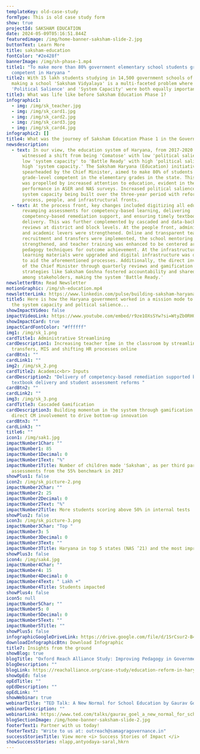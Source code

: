 ```yaml
---
templateKey: old-case-study
formType: This is old case study form
show: true
projectId: SAKSHAM EDUCATION
date: 2024-05-09T05:16:51.844Z
featuredimage: /img/home-banner-saksham-slide-2.jpg
buttonText: Learn More
title: saksham-education
fontColor: "#2e428f"
bannerImage: /img/sh-phase-1.mp4
title1: "To make more than 80% government elementary school students grade-level
  competent in Haryana "
title2: With 15 lakh students studying in 14,500 government schools of Haryana,
  making a school 'Saksham Vidyalaya' is a multi-faceted problem where building
  'Political Salience' and 'System Capacity' were both equally important.
title3: What was life like before Saksham Education Phase 1?
infographic1:
  - img: /img/sk_teacher.jpg
  - img: /img/sk_card1.jpg
  - img: /img/sk_card2.jpg
  - img: /img/sk_card3.jpg
  - img: /img/sk_card4.jpg
infographic2: []
title4: What was the journey of Saksham Education Phase 1 in the Governance Matrix?
newsdescription:
  - text: In our view, the education system of Haryana, from 2017-2020 (pre-COVID),
      witnessed a shift from being 'Comatose' with low 'political salience' and
      low 'system capacity' to 'Battle Ready' with high 'political salience' and
      high 'system capacity.' The Saksham Haryana (Education) initiative,
      spearheaded by the Chief Minister, aimed to make 80% of students
      grade-level competent in the elementary grades in the state. This shift
      was propelled by increased attention to education, evident in the state's
      performance in ASER and NAS surveys. Increased political salience led to
      system capacity being built over the three-year period with reforms on the
      process, people, and infrastructural fronts.
  - text: At the process front, key changes included digitizing all education data,
      revamping assessments for competency-based learning, delivering
      competency-based remediation support, and ensuring timely textbook
      delivery. This was further complemented by cascaded and data-backed
      reviews at district and block levels. At the people front, administrative
      and academic levers were strengthened. Online and transparent teacher
      recruitment and transfers were implemented, the school mentoring cadre was
      strengthened, and teacher training was enhanced to be centered around
      pedagogy techniques for outcome achievement. At the infrastructure level,
      learning materials were upgraded and digital infrastructure was developed
      to aid the aforementioned processes. Additionally, the direct involvement
      of the Chief Minister through quarterly reviews and gamification
      strategies like Saksham Goshna fostered accountability and shared vision
      among stakeholders, making the system 'Battle Ready.'
newsletterBtn: Read Newsletter
motionGraphic: /img/sh-education.mp4
newsletterLink: https://www.linkedin.com/pulse/building-saksham-haryana-samagra-transforming-governance-a8ptc/?trackingId=dfu%2Fb4qhRJilZBxvcF9pHw%3D%3D
title5: Here is how the Haryana government worked in a mission mode to augment
  the system capacity and poltical salience...
showImpactVideo: false
impactVideoLink: https://www.youtube.com/embed/r9ze1OXsSYw?si=WtyZb0RH0QgyAVZu
showImpactCard: true
impactCardFontColor: "#ffffff"
img1: /img/sk_1.png
cardTitle1: Administrative Streamlining
cardDescription1: Increasing teacher time in the classroom by streamlining
  transfers, MIS and shifting HR processes online
cardBtn1: ""
cardLink1: ""
img2: /img/sk_2.png
cardTitle2: Academic<br> Inputs
cardDescription2: "Delivery of competency-based remediation supported by timely
  textbook delivery and student assessment reforms "
cardBtn2: ""
cardLink2: ""
img3: /img/sk_3.png
cardTitle3: Cascaded Gamification
cardDescription3: Building momentum in the system through gamification and
  direct CM involvement to drive bottom-up innovation
cardBtn3: ""
cardLink3: ""
title6: ""
icon1: /img/sak1.jpg
impactNumber1Char: ""
impactNumber1: 85
impactNumber1Decimal: 0
impactNumber1Text: "%"
impactNumber1Title: Number of children made 'Saksham', as per third party
  assessments from the 55% benchmark in 2017
showPlus1: false
icon2: /img/sk_picture-2.png
impactNumber2Char: ""
impactNumber2: 25
impactNumber2Decimal: 0
impactNumber2Text: "%"
impactNumber2Title: More students scoring above 50% in internal tests
showPlus2: false
icon3: /img/sk_picture-3.png
impactNumber3Char: "Top "
impactNumber3: 5
impactNumber3Decimal: 0
impactNumber3Text: ""
impactNumber3Title: Haryana in top 5 states (NAS ’21) and the most improved state from NAS 2017-21
showPlus3: false
icon4: /img/sak4.jpg
impactNumber4Char: ""
impactNumber4: 15
impactNumber4Decimal: 0
impactNumber4Text: " Lakh +"
impactNumber4Title: Students impacted
showPlus4: false
icon5: null
impactNumber5Char: ""
impactNumber5: 0
impactNumber5Decimal: 0
impactNumber5Text: ""
impactNumber5Title: ""
showPlus5: false
infographicGoogleDriveLink: https://drive.google.com/file/d/1SrCsur2-B411Sce9aU62hGXRWqwaeokx/view?usp=sharing
downloadInfographicBtn: Download Infographic
title7: Insights from the ground
showBlog: true
blogTitle: "Oxford Reach Alliance Study: Improving Pedagogy in Government Schools"
blogDescription: ""
blogLink: https://reachalliance.org/case-study/education-reform-in-haryana-india/
showOpEd: false
opEdTitle: ""
opEdDescription: ""
opEdLink: ""
showWebinar: true
webinarTitle: "TED Talk: A New Normal for School Education by Gaurav Goel"
webinarDescription: ""
webinarLink: https://www.ted.com/talks/gaurav_goel_a_new_normal_for_school_education
blogSectionImage: /img/home-banner-saksham-slide-2.jpg
footerText1: Partner with us today!
footerText2: "Write to us at: outreach@samagragovernance.in"
successStoriesTitle: View more <i> Success Stories of Impact </i>
showSuccessStories: nlapp,antyodaya-saral,hkrn
---
```

